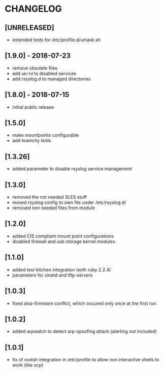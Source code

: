 # CHANGELOG
## [UNRELEASED]
* extended tests for /etc/profile.d/umask.sh

## [1.9.0] - 2018-07-23
* remove obsolete files
* add `abrtd` to disabled services
* add rsyslog.d to managed directories

## [1.8.0] - 2018-07-15
* initial public release

## [1.5.0]
* make mountpoints configurable
* add teamcity tests

## [1.3.26]
* added parameter to disable rsyslog service management

## [1.3.0]
* removed the not needed SLES stuff
* moved rsyslog config to own file under /etc/rsyslog.d/
* removed non needed files from module

## [1.2.0]
* added CIS compliant mount point configurations
* disabled firewall and usb storage kernel modules

## [1.1.0]
* added test kitchen integration (with ruby 2.2.4)
* parameters for xinetd and tftp-servers

## [1.0.3]
* fixed alsa-firmware conflict, which occured only once at the first run

## [1.0.2]
* added arpwatch to detect arp-spoofing attack (alerting not included)

## [1.0.1]
* fix of rootsh integration in /etc/profile to allow non interactive shells to work (like scp)
